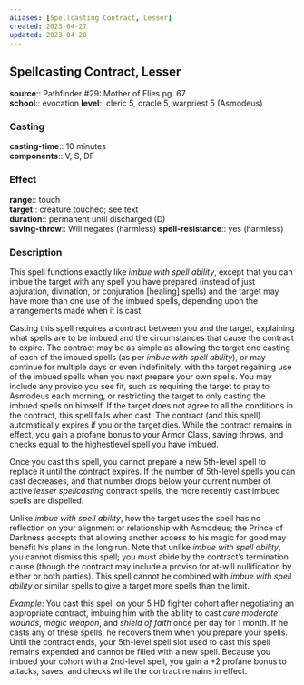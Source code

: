 ```yaml
---
aliases: [Spellcasting Contract, Lesser]
created: 2023-04-27
updated: 2023-04-28
---
```


## Spellcasting Contract, Lesser

**source**:: Pathfinder \#29: Mother of Flies pg. 67  
**school**:: evocation
**level**:: cleric 5, oracle 5, warpriest 5 (Asmodeus)

### Casting

**casting-time**:: 10 minutes  
**components**:: V, S, DF

### Effect

**range**:: touch  
**target**:: creature touched; see text  
**duration**:: permanent until discharged (D)  
**saving-throw**:: Will negates (harmless)
**spell-resistance**:: yes (harmless)

### Description

This spell functions exactly like *imbue with spell ability*, except that you can imbue the target with any spell you have prepared (instead of just abjuration, divination, or conjuration \[healing\] spells) and the target may have more than one use of the imbued spells, depending upon the arrangements made when it is cast.  
  
Casting this spell requires a contract between you and the target, explaining what spells are to be imbued and the circumstances that cause the contract to expire. The contract may be as simple as allowing the target one casting of each of the imbued spells (as per *imbue with spell ability*), or may continue for multiple days or even indefinitely, with the target regaining use of the imbued spells when you next prepare your own spells. You may include any proviso you see fit, such as requiring the target to pray to Asmodeus each morning, or restricting the target to only casting the imbued spells on himself. If the target does not agree to all the conditions in the contract, this spell fails when cast. The contract (and this spell) automatically expires if you or the target dies. While the contract remains in effect, you gain a profane bonus to your Armor Class, saving throws, and checks equal to the highestlevel spell you have imbued.  
  
Once you cast this spell, you cannot prepare a new 5th-level spell to replace it until the contract expires. If the number of 5th-level spells you can cast decreases, and that number drops below your current number of active *lesser spellcasting* contract spells, the more recently cast imbued spells are dispelled.  
  
Unlike *imbue with spell ability*, how the target uses the spell has no reflection on your alignment or relationship with Asmodeus; the Prince of Darkness accepts that allowing another access to his magic for good may benefit his plans in the long run. Note that unlike *imbue with spell ability*, you cannot dismiss this spell; you must abide by the contract’s termination clause (though the contract may include a proviso for at-will nullification by either or both parties). This spell cannot be combined with *imbue with spell ability* or similar spells to give a target more spells than the limit.  
  
*Example*: You cast this spell on your 5 HD fighter cohort after negotiating an appropriate contract, imbuing him with the ability to cast *cure moderate wounds*, *magic weapon*, and *shield of faith* once per day for 1 month. If he casts any of these spells, he recovers them when you prepare your spells. Until the contract ends, your 5th-level spell slot used to cast this spell remains expended and cannot be filled with a new spell. Because you imbued your cohort with a 2nd-level spell, you gain a +2 profane bonus to attacks, saves, and checks while the contract remains in effect.
